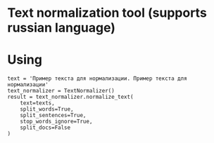 # Text normalization tool (supports russian language)

# Using

    text = 'Пример текста для нормализации. Пример текста для нормализации'
    text_normalizer = TextNormalizer()
    result = text_normalizer.normalize_text(
        text=texts, 
        split_words=True, 
        split_sentences=True, 
        stop_words_ignore=True, 
        split_docs=False
    )
